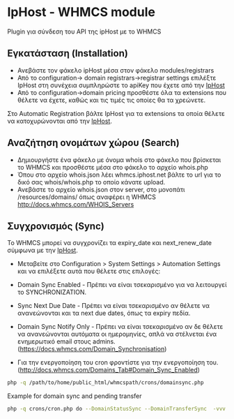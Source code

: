 # IpHost - WHMCS module
Plugin για σύνδεση του API της ipHost με το WHMCS

[IpHost]: <https://iphost.net>

## Eγκατάσταση (Installation)

- Ανεβάστε τον φάκελο ipHost μέσα στον φάκελο modules/registrars
- Από το configuration-> domain registrars->registrar settings επιλέξτε IpHost στη συνέχεια συμπληρώστε τo apiKey που έχετε από την [IpHost]
- Από το configuration->domain pricing προσθέστε όλα τα extensions που θέλετε να έχετε, καθώς και τις τιμές τις οποίες θα τα χρεώνετε. 

Στο Automatic Registration βάλτε IpHost για τα extensions τα οποία θέλετε να κατοχυρώνονται από την [IpHost].

## Αναζήτηση ονομάτων χώρου (Search)

- Δημιουργήστε ένα φάκελο με όνομα whois στο φάκελο που βρίσκεται το WHMCS και προσθέστε μέσα στο φάκελο το αρχείο whois.php
- Όπου στο αρχείο whois.json  λέει whmcs.iphost.net βάλτε το url για το δικό σας whois/whois.php το οποίο κάνατε upload.
- Ανεβάστε το αρχείο whois.json στον server, στο μονοπάτι /resources/domains/ όπως αναφέρει η WHMCS http://docs.whmcs.com/WHOIS_Servers

## Συγχρονισμός (Sync)

To WHMCS μπορεί να συγχρονίζει τα expiry_date και next_renew_date σύμφωνα με την [IpHost].

- Μεταβείτε στο Configuration > System Settings > Automation Settings και να επιλέξετε αυτά που θέλετε στις επιλογές:
- Domain Sync Enabled - Πρέπει να είναι τσεκαρισμένο για να λειτουργεί το SYNCHRONIZATION.
- Sync Next Due Date - Πρέπει να είναι τσεκαρισμένο αν θέλετε να ανανεώνονται και τα next due dates, όπως τα expiry πεδία.
- Domain Sync Notify Only - Πρέπει να είναι τσεκαρισμένο αν δε θέλετε να ανανεώνονται αυτόματα οι ημερομηνίες, απλά να στέλνεται ένα ενημερωτικό email στους admins. (https://docs.whmcs.com/Domain_Synchronisation)

- Για την ενεργοποίηση του cron φροντίστε για την ενεργοποίηση του. (http://docs.whmcs.com/Domains_Tab#Domain_Sync_Enabled)

```sh
php -q /path/to/home/public_html/whmcspath/crons/domainsync.php
```

Example for domain sync and pending transfer
```sh
php -q crons/cron.php do --DomainStatusSync --DomainTransferSync  -vvv
```
